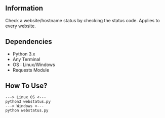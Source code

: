 ## Information
Check a website/hostname status by checking the status code. 
Applies to every website.

## Dependencies 
- Python 3.x
- Any Terminal
- OS : Linux/Windows
- Requests Module

## How To Use? 
```
---> Linux OS <---
python3 webstatus.py 
---> Windows <--- 
python webstatus.py
```
